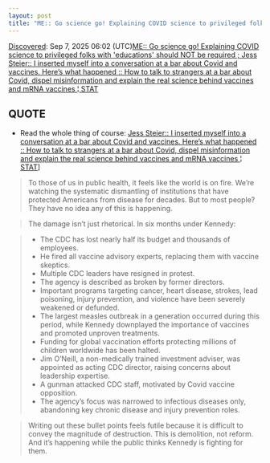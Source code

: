 ```yaml
---
layout: post
title: "ME:: Go science go! Explaining COVID science to privileged folks with 'educations' should NOT be required ; Jess Steier:: I inserted myself into a conversation at a bar about Covid and vaccines. Here’s what happened :: How to talk to strangers at a bar about Covid, dispel misinformation and explain the real science behind vaccines and mRNA vaccines ¦ STAT"
---
```

[Discovered](http://rolandtanglao.com/2020/07/29/p1-blogthis-checkvist-list-links-to-blog/): Sep 7, 2025 06:02 (UTC)[ME:: Go science go! Explaining COVID science to privileged folks with 'educations' should NOT be required ; Jess Steier:: I inserted myself into a conversation at a bar about Covid and vaccines. Here’s what happened :: How to talk to strangers at a bar about Covid, dispel misinformation and explain the real science behind vaccines and mRNA vaccines ¦ STAT](https://www.statnews.com/2025/09/06/covid-misinformation-bar-strangers-public-health-science/)

## QUOTE
* Read the whole thing of course: [Jess Steier:: I inserted myself into a conversation at a bar about Covid and vaccines. Here’s what happened :: How to talk to strangers at a bar about Covid, dispel misinformation and explain the real science behind vaccines and mRNA vaccines ¦ STAT](https://www.statnews.com/2025/09/06/covid-misinformation-bar-strangers-public-health-science/)]

>To those of us in public health, it feels like the world is on fire. We’re watching the systematic dismantling of institutions that have protected Americans from disease for decades. But to most people? They have no idea any of this is happening.

>The damage isn’t just rhetorical. In six months under Kennedy:

> * The CDC has lost nearly half its budget and thousands of employees.
> *  He fired all vaccine advisory experts, replacing them with vaccine skeptics.
> *  Multiple CDC leaders have resigned in protest.
> *  The agency is described as broken by former directors.
> *  Important programs targeting cancer, heart disease, strokes, lead poisoning, injury prevention, and violence have been severely weakened or defunded.
> *  The largest measles outbreak in a generation occurred during this period, while Kennedy downplayed the importance of vaccines and promoted unproven treatments.
> *  Funding for global vaccination efforts protecting millions of children worldwide has been halted.
> *  Jim O’Neill, a non-medically trained investment adviser, was appointed as acting CDC director, raising concerns about leadership expertise.
> *  A gunman attacked CDC staff, motivated by Covid vaccine opposition.
> *  The agency’s focus was narrowed to infectious diseases only, abandoning key chronic disease and injury prevention roles.

> Writing out these bullet points feels futile because it is difficult to convey the magnitude of destruction. This is demolition, not reform. And it’s happening while the public thinks Kennedy is fighting for them.
